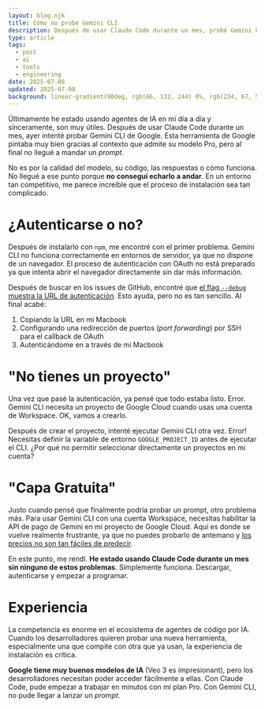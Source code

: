 ```yaml
---
layout: blog.njk
title: Cómo no probé Gemini CLI
description: Después de usar Claude Code durante un mes, probé Gemini CLI de Google. El proceso de instalación fue tan frustrante que nunca llegué a probar sus capacidades. Aquí cuento qué falló y por qué la experiencia de usuario importa en las herramientas de IA.
type: article
tags:
  - post
  - ai
  - tools
  - engineering
date: 2025-07-08
updated: 2025-07-08
background: linear-gradient(90deg, rgb(66, 133, 244) 0%, rgb(234, 67, 53) 100%);
---
```


Últimamente he estado usando agentes de IA en mi día a día y sinceramente, son muy útiles. Después de usar Claude Code durante un mes, ayer intenté probar Gemini CLI de Google. Esta herramienta de Google pintaba muy bien gracias al contexto que admite su modelo Pro, pero al final no llegué a mandar un _prompt_.

No es por la calidad del modelo, su código, las respuestas o cómo funciona. No llegué a ese punto porque **no conseguí echarlo a andar**. En un entorno tan competitivo, me parece increíble que el proceso de instalación sea tan complicado.

# ¿Autenticarse o no?

Después de instalarlo con `npm`, me encontré con el primer problema. Gemini CLI no funciona correctamente en entornos de servidor, ya que no dispone de un navegador. El proceso de autenticación con OAuth no está preparado ya que intenta abrir el navegador directamente sin dar más información.

Después de buscar en los issues de GitHub, encontré que [el flag `--debug` muestra la URL de autenticación](https://github.com/google-gemini/gemini-cli/issues/1432). Esto ayuda, pero no es tan sencillo. Al final acabé:

1. Copiando la URL en mi Macbook
2. Configurando una redirección de puertos (_port forwarding_) por SSH para el callback de OAuth
3. Autenticándome en a través de mi Macbook

# "No tienes un proyecto"

Una vez que pasé la autenticación, ya pensé que todo estaba listo. Error. Gemini CLI necesita un proyecto de Google Cloud cuando usas una cuenta de Workspace. OK, vamos a crearlo.

Después de crear el proyecto, intenté ejecutar Gemini CLI otra vez. Error! Necesitas definir la variable de entorno `GOOGLE_PROJECT_ID` antes de ejecutar el CLI. ¿Por qué no permitir seleccionar directamente un proyectos en mi cuenta?

# "Capa Gratuita"

Justo cuando pensé que finalmente podría probar un prompt, otro problema más. Para usar Gemini CLI con una cuenta Workspace, necesitas habilitar la API de pago de Gemini en mi proyecto de Google Cloud. Aquí es donde se vuelve realmente frustrante, ya que no puedes probarlo de antemano y [los precios no son tan fáciles de predecir](https://ai.google.dev/gemini-api/docs/pricing).

En este punto, me rendí. **He estado usando Claude Code durante un mes sin ninguno de estos problemas**. Simplemente funciona. Descargar, autenticarse y empezar a programar.

# Experiencia

La competencia es enorme en el ecosistema de agentes de código por IA. Cuando los desarrolladores quieren probar una nueva herramienta, especialmente una que compite con otra que ya usan, la experiencia de instalación es crítica.

**Google tiene muy buenos modelos de IA** (Veo 3 es impresionant), pero los desarrolladores necesitan poder acceder fácilmente a ellas. Con Claude Code, pude empezar a trabajar en minutos con mi plan Pro. Con Gemini CLI, no pude llegar a lanzar un _prompt_.